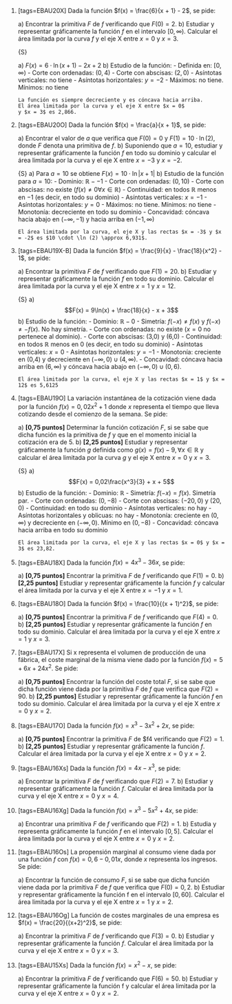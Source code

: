 1.  [tags=EBAU20X] Dada la función $f(x) = \frac{6}{x + 1} - 2$, se
    pide:

    a)  Encontrar la primitiva $F$ de $f$ verificando
        que $F(0) = 2$.
    b)  Estudiar y representar gráficamente la función
        $f$ en el intervalo $[0,\infty)$. Calcular el área limitada por
        la curva $f$ y el eje X entre $x = 0$ y $x = 3$.

    {S}

    a)  $F(x) = 6 \cdot \ln (x + 1) - 2x + 2$
    b)  Estudio de la función:
        -   Definida en: $[0,\infty)$
        -   Corte con ordenadas: $(0,4)$
        -   Corte con abscisas: $(2,0)$
        -   Asíntotas verticales: no tiene
        -   Asíntotas horizontales: $y = -2$
        -   Máximos: no tiene. Mínimos: no tiene
        
        La función es siempre decreciente y es cóncava hacia arriba.
        El área limitada por la curva y el eje X entre $x = 0$
        y $x = 3$ es 2,866.

1.  [tags=EBAU20O] Dada la función $f(x) = \frac{a}{x + 1}$, se pide:

    a)  Encontrar el valor de $a$ que verifica que
        $F(0) = 0$ y $F(1) = 10 \cdot \ln (2)$, donde $F$ denota una
        primitiva de $f$.
    b)  Suponiendo que $a = 10$, estudiar y representar
        gráficamente la función $f$ en todo su dominio y calcular el
        área limitada por la curva y el eje X entre $x = -3$ y $x = -2$.

    {S} 
    a)  Para $a = 10$ se obtiene $F(x) = 10 \cdot \ln |x + 1|$
    b)  Estudio de la función para $a = 10$:
        -   Dominio: $\mathbb{R} - {-1}$
        -   Corte con ordenadas: $(0,10)$
        -   Corte con abscisas: no existe ($f(x) \neq 0 \forall x \in \mathbb{R}$)
        -   Continuidad: en todos $\mathbb{R}$ menos en $-1$ (es decir, en todo su dominio)
        -   Asíntotas verticales: $x = -1$
        -   Asíntotas horizontales: $y = 0$
        -   Máximos: no tiene. Mínimos: no tiene
        -   Monotonía: decreciente en todo su dominio
        -   Concavidad: cóncava hacia abajo en $(-\infty,-1)$ y hacia arriba en $(-1,\infty)$
        
        El área limitada por la curva, el eje X y las rectas $x = -3$ y $x = -2$ es $10 \cdot \ln (2) \approx 6,931$.

1.  [tags=EBAU19X-B] Dada la función
    $f(x) = \frac{9}{x} - \frac{18}{x^2} - 1$, se pide:

    a)  Encontrar la primitiva $F$ de $f$
        verificando que $F(1) = 20$.
    b)  Estudiar y representar gráficamente la
        función $f$ en todo su dominio. Calcular el área limitada por la
        curva y el eje X entre $x = 1$ y $x = 12$.

    {S}
    a)  $$F(x) = 9\ln(x) + \frac{18}{x} - x + 3$$
    b)  Estudio de la función:
        -   Dominio: $\mathbb{R} - {0}$
        -   Simetría: $f(-x) \neq f(x)$ y $f(-x) \neq -f(x)$. No hay simetría.
        -   Corte con ordenadas: no existe ($x = 0$ no pertenece al dominio).
        -   Corte con abscisas: (3,0) y (6,0)
        -   Continuidad: en todos $\mathbb{R}$ menos en $0$ (es decir, en todo su dominio)
        -   Asíntotas verticales: $x = 0$
        -   Asíntotas horizontales: $y = -1$
        -   Monotonía: creciente en (0,4) y decreciente en $(-\infty,0) \cup (4,\infty)$.
        -   Concavidad: cóncava hacia arriba en $(6,\infty)$ y cóncava hacia abajo en $(-\infty,0) \cup (0,6)$.
        
        El área limitada por la curva, el eje X y las rectas $x = 1$ y $x = 12$ es 5,6125

1.  [tags=EBAU19O] La variación instantánea de la cotización viene
    dada por la función $f(x) = 0,02x^2+ 1$ donde $x$ representa el
    tiempo que lleva cotizando desde el comienzo de la semana. Se pide:

    a)  **\[0,75 puntos\]** Determinar la función cotización $F$, si se
        sabe que dicha función es la primitiva de $f$ y que en el
        momento inicial la cotización era de 5.
    b)  **\[2,25 puntos\]** Estudiar y representar gráficamente la
        función $g$ definida como $g(x) = f(x) - 9, \forall x \in \mathbb{R}$ y
        calcular el área limitada por la curva $g$ y el eje X entre
        $x = 0$ y $x = 3$.

    {S}
    a)  $$F(x) = 0,02\frac{x^3}{3} + x + 5$$
    b)  Estudio de la función:
        -   Dominio: $\mathbb{R}$
        -   Simetría: $f(-x) = f(x)$. Simetría par.
        -   Corte con ordenadas: $(0,-8)$
        -   Corte con abscisas: $(-20,0)$ y $(20,0)$
        -   Continuidad: en todo su dominio
        -   Asíntotas verticales: no hay
        -   Asíntotas horizontales y oblicuas: no hay
        -   Monotonía: creciente en $(0,\infty)$ y decreciente en $(-\infty,0)$. Mínimo en $(0,-8)$
        -   Concavidad: cóncava hacia arriba en todo su dominio

        El área limitada por la curva, el eje X y las rectas $x = 0$ y $x = 3$ es 23,82.

1.  [tags=EBAU18X] Dada la función $f(x) = 4x^3 - 36x$, se pide:

    a)  **\[0,75 puntos\]** Encontrar la primitiva $F$ de $f$
        verificando que $F(1) = 0$.
    b)  **\[2,25 puntos\]** Estudiar y representar gráficamente la
        función $f$ y calcular el área limitada por la curva y el eje X
        entre $x = -1$ y $x = 1$.

1.  [tags=EBAU18O] Dada la función $f(x) = \frac{10}{(x + 1)^2}$, se
    pide:

    a)  **\[0,75 puntos\]** Encontrar la primitiva $F$ de $f$
        verificando que $F(4) = 0$.
    b)  **\[2,25 puntos\]** Estudiar y representar gráficamente la
        función $f$ en todo su dominio. Calcular el área limitada por la
        curva y el eje X entre $x = 1$ y $x = 3$.

1.  [tags=EBAU17X] Si x representa el volumen de producción de una
    fábrica, el coste marginal de la misma viene dado por la función
    $f(x) = 5 + 6x + 24x^2$. Se pide:

    a)  **\[0,75 puntos\]** Encontrar la función del coste total $F$, si
        se sabe que dicha función viene dada por la primitiva $F$ de $f$
        que verifica que $F(2) = 90$.
    b)  **\[2,25 puntos\]** Estudiar y representar gráficamente la
        función $f$ en todo su dominio. Calcular el área limitada por la
        curva y el eje X entre $x = 0$ y $x = 2$.

1.  [tags=EBAU17O] Dada la función $f(x) = x^3 - 3x^2 + 2x$, se pide:

    a)  **\[0,75 puntos\]** Encontrar la primitiva $F$ de \$f4
        verificando que $F(2) = 1$.
    b)  **\[2,25 puntos\]** Estudiar y representar gráficamente la
        función $f$. Calcular el área limitada por la curva y el eje X
        entre $x = 0$ y $x = 2$.

1.  [tags=EBAU16Xs] Dada la función $f(x) = 4x - x^3$, se pide:

    a)  Encontrar la primitiva $F$ de $f$ verificando que $F(2) = 7$.
    b)  Estudiar y representar gráficamente la función $f$. Calcular el
        área limitada por la curva y el eje X entre $x = 0$ y $x = 4$.

1.  [tags=EBAU16Xg] Dada la función $f(x) = x^3 - 5x^2 + 4x$, se
    pide:

    a)  Encontrar una primitiva $F$ de $f$ verificando que $F(2) = 1$.
    b)  Estudia y representa gráficamente la función $f$ en el intervalo
        $[0,5]$. Calcular el área limitada por la curva y el eje X entre
        $x = 0$ y $x = 2$.

1.  [tags=EBAU16Os] La propensión marginal al consumo viene dada por
    una función $f$ con $f(x) = 0,6 - 0,01x$, donde *x* representa los
    ingresos. Se pide:

    a)  Encontrar la función de consumo $F$, si se sabe que dicha
        función viene dada por la primitiva $F$ de $f$ que verifica que
        $F(0) = 0,2$.
    b)  Estudiar y representar gráficamente la función f en el intervalo
        $[0,60]$. Calcular el área limitada por la curva y el eje X
        entre $x = 1$ y $x = 2$.

1.  [tags=EBAU16Og] La función de costes marginales de una empresa es
    $f(x) = \frac{20}{(x+2)^2}$, se pide:

    a)  Encontrar la primitiva $F$ de $f$ verificando que $F(3) = 0$.
    b)  Estudiar y representar gráficamente la función $f$. Calcular el
        área limitada por la curva y el eje X entre $x = 0$ y $x = 3$.

1.  [tags=EBAU15Xs] Dada la función $f(x) = x^2 - x$, se pide:

    a)  Encontrar la primitiva $F$ de $f$ verificando que $F(6) = 50$.
    b)  Estudiar y representar gráficamente la función f y calcular el
        área limitada por la curva y el eje X entre $x = 0$ y $x = 2$.